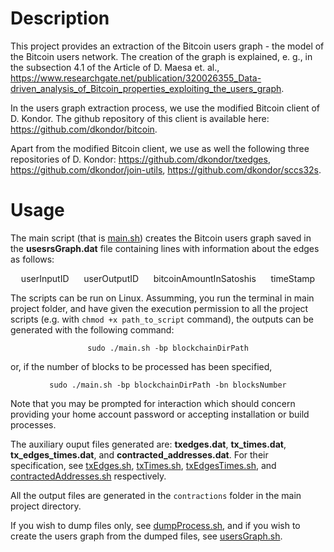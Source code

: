 # Description
This project provides an extraction of the Bitcoin users graph - the model of the Bitcoin users network. The creation of the graph is explained, e. g., in the subsection 4.1 of the Article of D. Maesa et. al., https://www.researchgate.net/publication/320026355_Data-driven_analysis_of_Bitcoin_properties_exploiting_the_users_graph. 

In the users graph extraction process, we use the modified Bitcoin client of D. Kondor. The github repository of this client is available here: https://github.com/dkondor/bitcoin.

Apart from the modified Bitcoin client, we use as well the following three repositories of D. Kondor: https://github.com/dkondor/txedges, https://github.com/dkondor/join-utils, https://github.com/dkondor/sccs32s.

# Usage
The main script (that is [main.sh](./main.sh)) creates the Bitcoin users graph saved in the **usesrsGraph.dat** file containing lines with information about the edges as follows:
<p align="center">
  userInputID &nbsp;&nbsp;&nbsp;&nbsp;&nbsp;userOutputID &nbsp;&nbsp;&nbsp;&nbsp;&nbsp;bitcoinAmountInSatoshis &nbsp;&nbsp;&nbsp;&nbsp;&nbsp;timeStamp
</p>

The scripts can be run on Linux. Assumming, you run the terminal in main project folder, and have given the execution permission to all the project scripts (e.g. with `chmod +x path_to_script` command), the outputs can be generated with the following command:

<p align="center">
<code>sudo ./main.sh -bp blockchainDirPath</code>
</p>
or, if the number of blocks to be processed has been specified,

<p align="center">
<code>sudo ./main.sh -bp blockchainDirPath -bn blocksNumber</code>
</p>

Note that you may be prompted for interaction which should concern providing your home account password or accepting installation or build processes.

The auxiliary ouput files generated are: **txedges.dat**, **tx_times.dat**, **tx_edges_times.dat**, and **contracted_addresses.dat**. For their specification, see [txEdges.sh](./txEdges.sh), [txTimes.sh](./txTimes.sh), [txEdgesTimes.sh](./txEdgesTimes.sh), and [contractedAddresses.sh](./contractedAddresses.sh) respectively.

All the output files are generated in the `contractions` folder in the main project directory.

If you wish to dump files only, see [dumpProcess.sh](./dumpProcess.sh), and if you wish to create the users graph from the dumped files, see [usersGraph.sh](./usersGraph.sh).